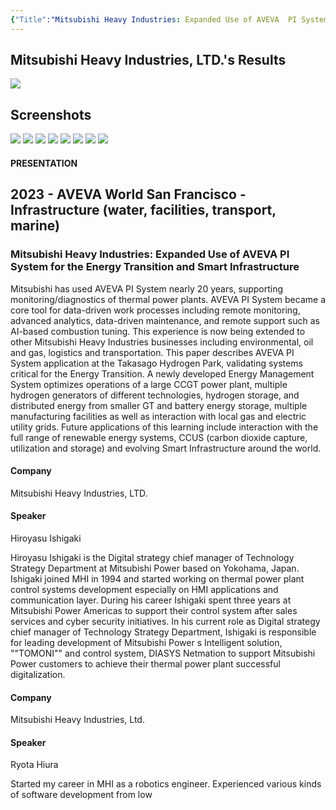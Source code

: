 ```yaml
---
{"Title":"Mitsubishi Heavy Industries: Expanded Use of AVEVA  PI System  for the Energy Transition and Smart Infrastructure","year":2023,"Industry":"Transportation","URL":"https://resources.osisoft.com/presentations/mitsubishi-heavy-industries--expanded-use-of-aveva%E2%84%A2-pi-system%E2%84%A2-for-the-energy-transition-and-smart-infrastructure/","PDF":"https://cdn.osisoft.com/osi/presentations/2023-AVEVA-San-Francisco/UC23NA-3INF02-MitsubishiHeavyIndustries-Ishigaki-MHI.pdf","Company":"Mitsubishi Heavy Industries, LTD.","Keywords":["Data diode","Sustainability","Electrolyzer","Battery","Hydrogen","AI","Energy Transition"],"dg-publish":true,"permalink":"/aveva/customer-stories/2023/2023-mitsubishi-heavy-industries-ltd-mitsubishi-heavy-industries-expanded-use-of-aveva-pi-system-for-the-energy-transition-and-smart-infrastructure/","dgPassFrontmatter":true}
---
```


## Mitsubishi Heavy Industries, LTD.'s Results
![](https://i.imgur.com/uY1Z9Xq.jpeg)

## Screenshots
![](https://i.imgur.com/qytFCGx.png)
![](https://i.imgur.com/jYrjpj2.png)
![](https://i.imgur.com/qha8DEt.png)
![](https://i.imgur.com/jmAm7oT.png)
![](https://i.imgur.com/spgkPMO.png)
![](https://i.imgur.com/0YGUe3v.png)
![](https://i.imgur.com/cOn93ZO.png)
![](https://i.imgur.com/QwkGqXY.png)



#### PRESENTATION

## 2023 - AVEVA World San Francisco - Infrastructure (water, facilities, transport, marine)

### Mitsubishi Heavy Industries: Expanded Use of AVEVA PI System for the Energy Transition and Smart Infrastructure

Mitsubishi has used AVEVA PI System nearly 20 years, supporting monitoring/diagnostics of thermal power plants. AVEVA PI System became a core tool for data-driven work processes including remote monitoring, advanced analytics, data-driven maintenance, and remote support such as AI-based combustion tuning. This experience is now being extended to other Mitsubishi Heavy Industries businesses including environmental, oil and gas, logistics and transportation. This paper describes AVEVA PI System application at the Takasago Hydrogen Park, validating systems critical for the Energy Transition. A newly developed Energy Management System optimizes operations of a large CCGT power plant, multiple hydrogen generators of different technologies, hydrogen storage, and distributed energy from smaller GT and battery energy storage, multiple manufacturing facilities as well as interaction with local gas and electric utility grids. Future applications of this learning include interaction with the full range of renewable energy systems, CCUS (carbon dioxide capture, utilization and storage) and evolving Smart Infrastructure around the world.

#### Company

Mitsubishi Heavy Industries, LTD.

#### Speaker

Hiroyasu Ishigaki

Hiroyasu Ishigaki is the Digital strategy chief manager of Technology Strategy Department at Mitsubishi Power based on Yokohama, Japan. Ishigaki joined MHI in 1994 and started working on thermal power plant control systems development especially on HMI applications and communication layer. During his career Ishigaki spent three years at Mitsubishi Power Americas to support their control system after sales services and cyber security initiatives. In his current role as Digital strategy chief manager of Technology Strategy Department, Ishigaki is responsible for leading development of Mitsubishi Power s Intelligent solution, ""TOMONI"" and control system, DIASYS Netmation to support Mitsubishi Power customers to achieve their thermal power plant successful digitalization.

#### Company

Mitsubishi Heavy Industries, Ltd.

#### Speaker

Ryota Hiura

Started my career in MHI as a robotics engineer. Experienced various kinds of software development from low